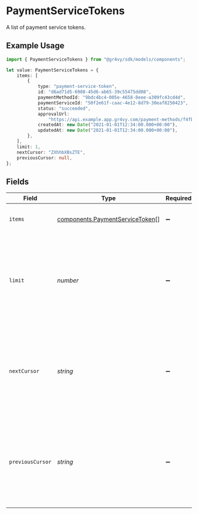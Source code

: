 # PaymentServiceTokens

A list of payment service tokens.

## Example Usage

```typescript
import { PaymentServiceTokens } from "@gr4vy/sdk/models/components";

let value: PaymentServiceTokens = {
    items: [
        {
            type: "payment-service-token",
            id: "d6ad71d5-6908-45d6-ab65-39c55475dd08",
            paymentMethodId: "9bdc4bc4-005e-4658-8eee-a309fc43cd4d",
            paymentServiceId: "50f2e61f-caac-4e12-8d79-30eaf8250423",
            status: "succeeded",
            approvalUrl:
                "https://api.example.app.gr4vy.com/payment-methods/f4fb0dd1-4ff9-46fb-965e-11de34aa6806/approve",
            createdAt: new Date("2021-01-01T12:34:00.000+00:00"),
            updatedAt: new Date("2021-01-01T12:34:00.000+00:00"),
        },
    ],
    limit: 1,
    nextCursor: "ZXhhbXBsZTE",
    previousCursor: null,
};
```

## Fields

| Field                                                                                                              | Type                                                                                                               | Required                                                                                                           | Description                                                                                                        | Example                                                                                                            |
| ------------------------------------------------------------------------------------------------------------------ | ------------------------------------------------------------------------------------------------------------------ | ------------------------------------------------------------------------------------------------------------------ | ------------------------------------------------------------------------------------------------------------------ | ------------------------------------------------------------------------------------------------------------------ |
| `items`                                                                                                            | [components.PaymentServiceToken](../../models/components/paymentservicetoken.md)[]                                 | :heavy_minus_sign:                                                                                                 | A list of payment service tokens.                                                                                  |                                                                                                                    |
| `limit`                                                                                                            | *number*                                                                                                           | :heavy_minus_sign:                                                                                                 | The limit applied to request. This represents the number of items that are at<br/>maximum returned by this request. | 1                                                                                                                  |
| `nextCursor`                                                                                                       | *string*                                                                                                           | :heavy_minus_sign:                                                                                                 | The cursor that represents the next page of results. Use the `cursor` query<br/>parameter to fetch this page of items. | ZXhhbXBsZTE                                                                                                        |
| `previousCursor`                                                                                                   | *string*                                                                                                           | :heavy_minus_sign:                                                                                                 | The cursor that represents the next page of results. Use the `cursor` query<br/>parameter to fetch this page of items. | <nil>                                                                                                              |